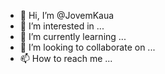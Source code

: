 - 👋 Hi, I’m @JovemKaua
- 👀 I’m interested in ...
- 🌱 I’m currently learning ...
- 💞️ I’m looking to collaborate on ...
- 📫 How to reach me ...

<!---
JovemKaua/JovemKaua is a ✨ special ✨ repository because its `README.md` (this file) appears on your GitHub profile.
You can click the Preview link to take a look at your changes.
--->

